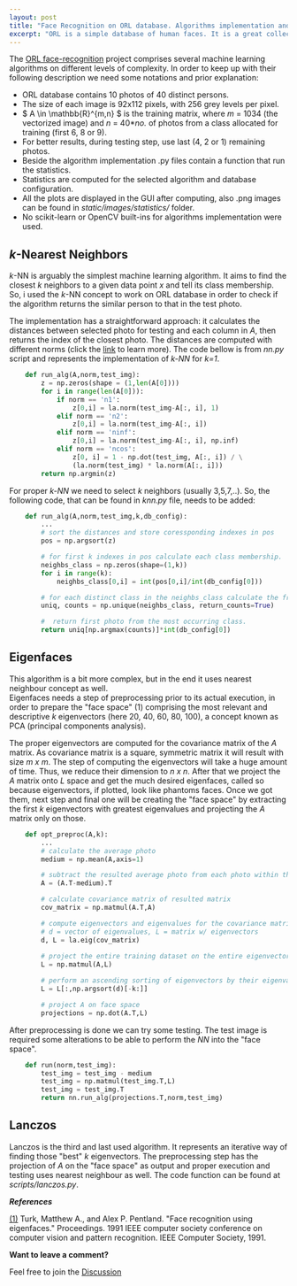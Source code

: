 ```yaml
---
layout: post
title: "Face Recognition on ORL database. Algorithms implementation and analysis."
excerpt: "ORL is a simple database of human faces. It is a great collection of data to test some recognition algorithms on and analyse their performance."
---
```


The [ORL face-recognition](https://github.com/lucianodainic/face-recognition) project comprises several machine learning algorithms on different levels of complexity. In order to keep up with their following description we need some notations and prior explanation:

- ORL database contains 10 photos of 40 distinct persons.
- The size of each image is 92x112 pixels, with 256 grey levels per pixel.
- $ A \in \mathbb{R}^{m,n} $ is the training matrix, where _m_ = 1034 (the vectorized image) and _n_ = 40*_no._ of photos from a class allocated for training (first 6, 8 or 9).
- For better results, during testing step, use last (4, 2 or 1) remaining photos.
- Beside the algorithm implementation .py files contain a function that run the statistics.
- Statistics are computed for the selected algorithm and database configuration.
- All the plots are displayed in the GUI after computing, also .png images can be found in _static/images/statistics/_ folder.
- No scikit-learn or OpenCV built-ins for algorithms implementation were used.

## _k_-Nearest Neighbors

_k_-NN is arguably the simplest machine learning algorithm. It aims to find the closest _k_ neighbors to a given data point _x_ and tell its class membership.  So, i used the _k_-NN concept to work on ORL database in order to check if the algorithm returns the similar person to that in the test photo.

The implementation has a straightforward approach: it calculates the distances between selected photo for testing and each column in _A_, then returns the index of the closest photo.
The distances are computed with different norms (click the [link](https://lucianodainic.github.io/2022/06/12/vector-norms.html) to learn more).
The code bellow is from _nn.py_ script and represents the implementation of _k-NN_ for _k=1_.

~~~python
    def run_alg(A,norm,test_img):
        z = np.zeros(shape = (1,len(A[0])))
        for i in range(len(A[0])):  
            if norm == 'n1':
                z[0,i] = la.norm(test_img-A[:, i], 1)
            elif norm == 'n2':
                z[0,i] = la.norm(test_img-A[:, i])
            elif norm == 'ninf':
                z[0,i] = la.norm(test_img-A[:, i], np.inf)
            elif norm == 'ncos':
                z[0, i] = 1 - np.dot(test_img, A[:, i]) / \
                (la.norm(test_img) * la.norm(A[:, i]))
        return np.argmin(z)
~~~

For proper _k-NN_ we need to select _k_ neighbors (usually 3,5,7,..). So, the following code, that can be found in _knn.py_ file, needs to be added:

~~~python
    def run_alg(A,norm,test_img,k,db_config):
        ...
        # sort the distances and store coressponding indexes in pos
        pos = np.argsort(z)

        # for first k indexes in pos calculate each class membership.
        neighbs_class = np.zeros(shape=(1,k))
        for i in range(k):
            neighbs_class[0,i] = int(pos[0,i]/int(db_config[0]))

        # for each distinct class in the neighbs_class calculate the frequency.
        uniq, counts = np.unique(neighbs_class, return_counts=True)

        #  return first photo from the most occurring class.
        return uniq[np.argmax(counts)]*int(db_config[0])
~~~

## Eigenfaces

This algorithm is a bit more complex, but in the end it uses nearest neighbour concept as well.  
Eigenfaces needs a step of preprocessing prior to its actual execution, in order to prepare the "face space" (1) comprising the most relevant and descriptive _k_ eigenvectors (here 20, 40, 60, 80, 100), a concept known as PCA
(principal components analysis).

The proper eigenvectors are computed for the covariance matrix of the _A_ matrix. As covariance matrix is a square, symmetric matrix it will result with size _m x m_. The step of computing the eigenvectors will take a huge amount of time. Thus, we reduce their dimension to _n x n_. After that we project the _A_ matrix onto _L_ space and get the much desired eigenfaces, called so because eigenvectors, if plotted, look like phantoms faces. Once we got them, next step and final one will be creating the "face space" by extracting the first _k_ eigenvectors with greatest eigenvalues and projecting the _A_ matrix only on those.

~~~python
    def opt_preproc(A,k):
        ...
        # calculate the average photo
        medium = np.mean(A,axis=1)

        # subtract the resulted average photo from each photo within the training dataset 
        A = (A.T-medium).T

        # calculate covariance matrix of resulted matrix 
        cov_matrix = np.matmul(A.T,A)

        # compute eigenvectors and eigenvalues for the covariance matrix
        # d = vector of eigenvalues, L = matrix w/ eigenvectors
        d, L = la.eig(cov_matrix)
        
        # project the entire training dataset on the entire eigenvectors space
        L = np.matmul(A,L)

        # perform an ascending sorting of eigenvectors by their eigenvalues and extract the last k ones backwards
        L = L[:,np.argsort(d)[-k:]]

        # project A on face space
        projections = np.dot(A.T,L)
~~~

After preprocessing is done we can try some testing. The test image is required some alterations to be able to perform the _NN_ into the "face space".

~~~python
    def run(norm,test_img):
        test_img = test_img - medium
        test_img = np.matmul(test_img.T,L)
        test_img = test_img.T
        return nn.run_alg(projections.T,norm,test_img)
~~~

## Lanczos

Lanczos is the third and last used algorithm. It represents an iterative way of finding those "best" _k_ eigenvectors. The preprocessing step has the projection of _A_ on the "face space" as output and proper execution and testing uses nearest neighbour as well. The code function can be found at _scripts/lanczos.py_.

___References___

[(1)](https://www.cin.ufpe.br/~rps/Artigos/Face%20Recognition%20Using%20Eigenfaces.pdf) Turk, Matthew A., and Alex P. Pentland. "Face recognition using eigenfaces." Proceedings. 1991 IEEE computer society conference on computer vision and pattern recognition. IEEE Computer Society, 1991.

__Want to leave a comment?__

Feel free to join the [Discussion](https://github.com/lucianodainic/face-recognition/discussions/1)
